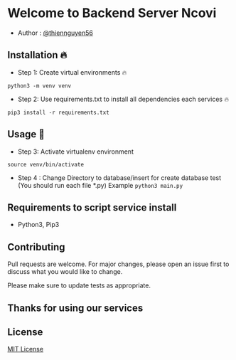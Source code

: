 # Welcome to Backend Server Ncovi



- Author : [@thiennguyen56](https://github.com/thiennguyen56)

## Installation 🔥
- Step 1: Create virtual environments 🔥

`python3 -m venv venv`

- Step 2: Use requirements.txt to install all dependencies each services 🔥

`pip3 install -r requirements.txt`

## Usage 🚀
- Step 3: Activate virtualenv environment

`source venv/bin/activate`

- Step 4 : Change Directory to database/insert for create database test
(You should run each file *.py)
Example
`python3 main.py`

## Requirements to script service install
- Python3, Pip3
    
## Contributing
Pull requests are welcome. For major changes, please open an issue first to discuss what you would like to change.

Please make sure to update tests as appropriate.

## Thanks for using our services

## License
[MIT License](https://choosealicense.com/licenses/mit/)

